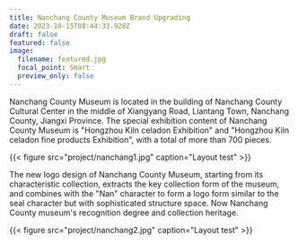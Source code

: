 ```yaml
---
title: Nanchang County Museum Brand Upgrading
date: 2023-10-15T08:44:33.928Z
draft: false
featured: false
image:
  filename: featured.jpg
  focal_point: Smart
  preview_only: false
---
```

Nanchang County Museum is located in the building of Nanchang County Cultural Center in the middle of Xiangyang Road, Liantang Town, Nanchang County, Jiangxi Province. The special exhibition content of Nanchang County Museum is "Hongzhou Kiln celadon Exhibition" and "Hongzhou Kiln celadon fine products Exhibition", with a total of more than 700 pieces.

{{< figure src="project/nanchang1.jpg" caption="Layout test" >}}

The new logo design of Nanchang County Museum, starting from its characteristic collection, extracts the key collection form of the museum, and combines with the "Nan" character to form a logo form similar to the seal character but with sophisticated structure space. Now Nanchang County museum's recognition degree and collection heritage.

{{< figure src="project/nanchang2.jpg" caption="Layout test" >}}